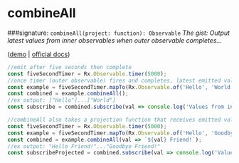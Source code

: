 # combineAll
###signature: `combineAll(project: function): Observable`
*The gist: Output latest values from inner observables when outer observable completes...*

([demo](http://jsbin.com/boxadasevu/1/edit?js,console) | [official docs](http://reactivex.io/rxjs/class/es6/Observable.js~Observable.html#instance-method-combineAll))
```js
//emit after five seconds then complete
const fiveSecondTimer = Rx.Observable.timer(5000);
//once timer (outer observable) fires and completes, latest emitted values from inner observables will be output, in this case there is a single value
const example = fiveSecondTimer.mapTo(Rx.Observable.of('Hello', 'World'));
const combined = example.combineAll();
//ex output: ["Hello"]...["World"]
const subscribe = combined.subscribe(val => console.log('Values from inner observable:', val));

//combineAll also takes a projection function that receives emitted values
const fiveSecondTimer = Rx.Observable.timer(5000);
const example = fiveSecondTimer.mapTo(Rx.Observable.of('Hello', 'Goodbye'));
const combined = example.combineAll(val => `${val} Friend!`);
//ex output: "Hello Friend!"..."Goodbye Friend!"
const subscribeProjected = combined.subscribe(val => console.log('Values Using Projection:', val));
```